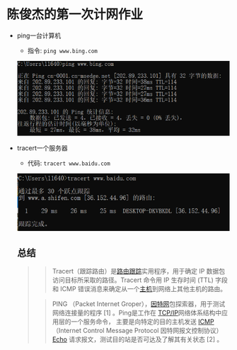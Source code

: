 # 陈俊杰的第一次计网作业

* ping一台计算机

  * 指令: `ping www.bing.com`

  ![ping a computer](pics\ping.png)

* tracert一个服务器

  * 代码: `tracert www.baidu.com`

  ![tracert a server](pics/tracert.png)

  

  ## 总结

  >> Tracert（跟踪路由）是[路由跟踪](https://baike.baidu.com/item/路由跟踪/8935428)实用程序，用于确定 IP 数据包访问目标所采取的路径。Tracert 命令用 IP 生存时间 (TTL) 字段和 ICMP 错误消息来确定从一个[主机](https://baike.baidu.com/item/主机/455151)到网络上其他主机的路由。
  >
  >> PING （Packet Internet Groper），[因特网](https://baike.baidu.com/item/因特网/114119)包探索器，用于测试网络连接量的程序 [1] 。Ping是工作在 [TCP/IP](https://baike.baidu.com/item/TCP%2FIP/214077)网络体系结构中应用层的一个服务命令， 主要是向特定的目的主机发送 [ICMP](https://baike.baidu.com/item/ICMP/572452)（Internet Control Message Protocol 因特网报文控制协议）[Echo](https://baike.baidu.com/item/Echo/35157) 请求报文，测试目的站是否可达及了解其有关状态 [2] 。

  